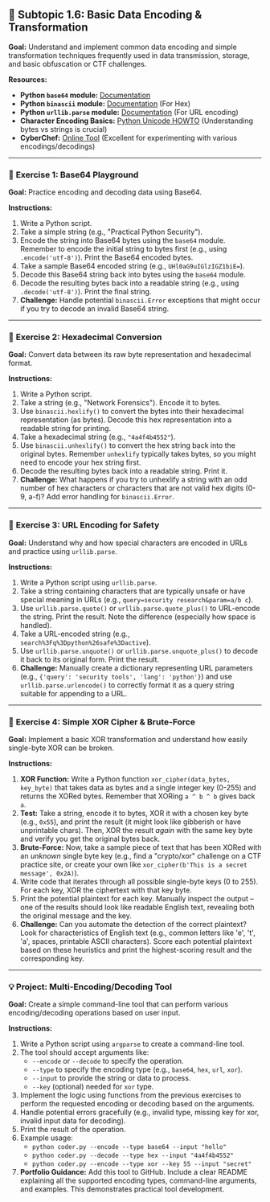 ## 🐍 Subtopic 1.6: Basic Data Encoding & Transformation

**Goal:** Understand and implement common data encoding and simple transformation techniques frequently used in data transmission, storage, and basic obfuscation or CTF challenges.

**Resources:**

* **Python `base64` module:** [Documentation](https://docs.python.org/3/library/base64.html)
* **Python `binascii` module:** [Documentation](https://docs.python.org/3/library/binascii.html) (For Hex)
* **Python `urllib.parse` module:** [Documentation](https://docs.python.org/3/library/urllib.parse.html) (For URL encoding)
* **Character Encoding Basics:** [Python Unicode HOWTO](https://docs.python.org/3/howto/unicode.html) (Understanding bytes vs strings is crucial)
* **CyberChef:** [Online Tool](https://gchq.github.io/CyberChef/) (Excellent for experimenting with various encodings/decodings)

---

### 🔹 **Exercise 1: Base64 Playground**

**Goal:** Practice encoding and decoding data using Base64.

**Instructions:**

1.  Write a Python script.
2.  Take a simple string (e.g., "Practical Python Security").
3.  Encode the string into Base64 bytes using the `base64` module. Remember to encode the initial string to bytes first (e.g., using `.encode('utf-8')`). Print the Base64 encoded bytes.
4.  Take a sample Base64 encoded string (e.g., `UHl0aG9uIGlzIGZ1biE=`).
5.  Decode this Base64 string back into bytes using the `base64` module.
6.  Decode the resulting bytes back into a readable string (e.g., using `.decode('utf-8')`). Print the final string.
7.  **Challenge:** Handle potential `binascii.Error` exceptions that might occur if you try to decode an invalid Base64 string.

---

### 🔹 **Exercise 2: Hexadecimal Conversion**

**Goal:** Convert data between its raw byte representation and hexadecimal format.

**Instructions:**

1.  Write a Python script.
2.  Take a string (e.g., "Network Forensics"). Encode it to bytes.
3.  Use `binascii.hexlify()` to convert the bytes into their hexadecimal representation (as bytes). Decode this hex representation into a readable string for printing.
4.  Take a hexadecimal string (e.g., `"4a4f4b4552"`).
5.  Use `binascii.unhexlify()` to convert the hex string back into the original bytes. Remember `unhexlify` typically takes bytes, so you might need to encode your hex string first.
6.  Decode the resulting bytes back into a readable string. Print it.
7.  **Challenge:** What happens if you try to unhexlify a string with an odd number of hex characters or characters that are not valid hex digits (0-9, a-f)? Add error handling for `binascii.Error`.

---

### 🔹 **Exercise 3: URL Encoding for Safety**

**Goal:** Understand why and how special characters are encoded in URLs and practice using `urllib.parse`.

**Instructions:**

1.  Write a Python script using `urllib.parse`.
2.  Take a string containing characters that are typically unsafe or have special meaning in URLs (e.g., `query=security research&param=a/b c`).
3.  Use `urllib.parse.quote()` or `urllib.parse.quote_plus()` to URL-encode the string. Print the result. Note the difference (especially how space is handled).
4.  Take a URL-encoded string (e.g., `search%3Fq%3Dpython%26safe%3Dactive`).
5.  Use `urllib.parse.unquote()` or `urllib.parse.unquote_plus()` to decode it back to its original form. Print the result.
6.  **Challenge:** Manually create a dictionary representing URL parameters (e.g., `{'query': 'security tools', 'lang': 'python'}`) and use `urllib.parse.urlencode()` to correctly format it as a query string suitable for appending to a URL.

---

### 🔹 **Exercise 4: Simple XOR Cipher & Brute-Force**

**Goal:** Implement a basic XOR transformation and understand how easily single-byte XOR can be broken.

**Instructions:**

1.  **XOR Function:** Write a Python function `xor_cipher(data_bytes, key_byte)` that takes data as bytes and a single integer key (0-255) and returns the XORed bytes. Remember that XORing `a ^ b ^ b` gives back `a`.
2.  **Test:** Take a string, encode it to bytes, XOR it with a chosen key byte (e.g., `0x55`), and print the result (it might look like gibberish or have unprintable chars). Then, XOR the result *again* with the same key byte and verify you get the original bytes back.
3.  **Brute-Force:** Now, take a sample piece of text that has been XORed with an *unknown* single byte key (e.g., find a "crypto/xor" challenge on a CTF practice site, or create your own like `xor_cipher(b'This is a secret message', 0x2A)`).
4.  Write code that iterates through all possible single-byte keys (0 to 255). For each key, XOR the ciphertext with that key byte.
5.  Print the potential plaintext for each key. Manually inspect the output – one of the results should look like readable English text, revealing both the original message and the key.
6.  **Challenge:** Can you automate the detection of the correct plaintext? Look for characteristics of English text (e.g., common letters like 'e', 't', 'a', spaces, printable ASCII characters). Score each potential plaintext based on these heuristics and print the highest-scoring result and the corresponding key.

---

### 💡 **Project: Multi-Encoding/Decoding Tool**

**Goal:** Create a simple command-line tool that can perform various encoding/decoding operations based on user input.

**Instructions:**

1.  Write a Python script using `argparse` to create a command-line tool.
2.  The tool should accept arguments like:
    * `--encode` or `--decode` to specify the operation.
    * `--type` to specify the encoding type (e.g., `base64`, `hex`, `url`, `xor`).
    * `--input` to provide the string or data to process.
    * `--key` (optional) needed for `xor` type.
3.  Implement the logic using functions from the previous exercises to perform the requested encoding or decoding based on the arguments.
4.  Handle potential errors gracefully (e.g., invalid type, missing key for xor, invalid input data for decoding).
5.  Print the result of the operation.
6.  Example usage:
    * `python coder.py --encode --type base64 --input "hello"`
    * `python coder.py --decode --type hex --input "4a4f4b4552"`
    * `python coder.py --encode --type xor --key 55 --input "secret"`
7.  **Portfolio Guidance:** Add this tool to GitHub. Include a clear README explaining all the supported encoding types, command-line arguments, and examples. This demonstrates practical tool development.